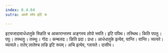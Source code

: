 ```yaml
---
index: 6.4.64
sutra: आतो लोप इटि च

---
```

इट्यजादावार्धधातुके क्ङिति च आकारान्तस्य अङ्गस्य लोपो भवति। इटि पपिथ। तस्थिथ। किति पपतुः। पपुः। तस्थतुः। तस्थुः। गोदः। कम्बलदः। ङिति प्रदा। प्रधा। आर्धधातुके इत्येव, यान्ति। वान्ति। व्यत्यरे। व्यत्यले। रातेर् लातेश्च लङि इटि रूपम्। अचि इत्येव, ग्लायते। दासीय।